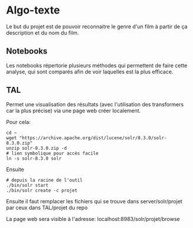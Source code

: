 # Algo-texte

Le but du projet est de pouvoir reconnaitre le genre d'un film à partir de ça description et du nom du film.

## Notebooks

Les notebooks répertorie plusieurs méthodes qui permettent de faire cette analyse, qui sont comparés afin de voir laquelles est la plus efficace.

## TAL

Permet une visualisation des résultats (avec l'utilisation des transformers car la plus précise) via une page web créer localement.

Pour cela:

```shell
cd ~
wget "https://archive.apache.org/dist/lucene/solr/8.3.0/solr-8.3.0.zip"
unzip solr-8.3.0.zip -d
# lien symbolique pour accès facile 
ln -s solr-8.3.0 solr
```
Ensuite

```shell
# depuis la racine de l'outil
./bin/solr start
./bin/solr create -c projet
```

Ensuite il faut remplacer les fichiers qui se trouve dans server/solr/projet par ceux dans TAL/projet du repo

La page web sera visible à l'adresse:
localhost:8983/solr/projet/browse
